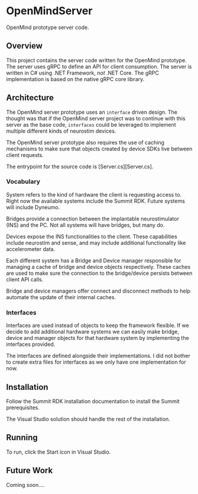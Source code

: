 ﻿# OpenMindServer

OpenMind prototype server code.

## Overview

This project contains the server code written for the OpenMind prototype. The
server uses gRPC to define an API for client consumption. The server is written
in C# using .NET Framework, _not_ .NET Core. The gRPC implementation is based on
the native gRPC core library.

## Architecture

The OpenMind server prototype uses an `interface` driven design. The thought was
that if the OpenMind server project was to continue with this server as the base
code, `interfaces` could be leveraged to implement multiple different kinds of
neurostim devices.

The OpenMind server prototype also requires the use of caching mechanisms to make
sure that objects created by device SDKs live between client requests. 

The entrypoint for the source code is [Server.cs][Server.cs].

### Vocabulary

System refers to the kind of hardware the client is requesting access to. Right now
the available systems include the Summit RDK. Future systems will include Dyneumo.

Bridges provide a connection between the implantable neurostimulator (INS) and the PC.
Not all systems will have bridges, but many do.

Devices expose the INS functionalities to the client. These capabilities include
neurostim and sense, and may include additional functionality like accelerometer data.

Each different system has a Bridge and Device manager responsible for managing a cache
of bridge and device objects respectively. These caches are used to make sure the
connection to the bridge/device persists between client API calls.

Bridge and device managers offer connect and disconnect methods to help automate the
update of their internal caches.

### Interfaces

Interfaces are used instead of objects to keep the framework flexible. If we decide to
add additional hardware systems we can easily make bridge, device and manager objects
for that hardware system by implementing the interfaces provided.

The interfaces are defined alongside their implementations. I did not bother to create
extra files for interfaces as we only have one implementation for now.

## Installation

Follow the Summit RDK installation documentation to install the Summit prerequisites.

The Visual Studio solution should handle the rest of the installation.

## Running

To run, click the Start icon in Visual Studio.

## Future Work

Coming soon....